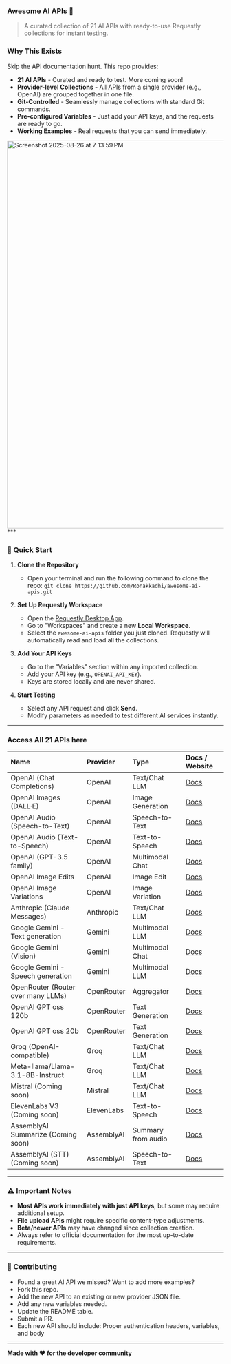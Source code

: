 ### Awesome AI APIs 🤖

> A curated collection of 21 AI APIs with ready-to-use Requestly collections for instant testing.

### Why This Exists

Skip the API documentation hunt. This repo provides:

  - **21 AI APIs** - Curated and ready to test. More coming soon!
  - **Provider-level Collections** - All APIs from a single provider (e.g., OpenAI) are grouped together in one file.
  - **Git-Controlled** - Seamlessly manage collections with standard Git commands.
  - **Pre-configured Variables** - Just add your API keys, and the requests are ready to go.
  - **Working Examples** - Real requests that you can send immediately.

<img width="1439" height="900" alt="Screenshot 2025-08-26 at 7 13 59 PM" src="https://github.com/user-attachments/assets/a3460c60-769e-4547-86bc-46050c6a3ea6" />
***

### 🚀 Quick Start

1.  **Clone the Repository**
    - Open your terminal and run the following command to clone the repo:
    `git clone https://github.com/Ronakkadhi/awesome-ai-apis.git`

2.  **Set Up Requestly Workspace**
    - Open the [Requestly Desktop App](https://requestly.io/desktop/).
    - Go to "Workspaces" and create a new **Local Workspace**.
    - Select the `awesome-ai-apis` folder you just cloned. Requestly will automatically read and load all the collections.

3.  **Add Your API Keys**
    - Go to the "Variables" section within any imported collection.
    - Add your API key (e.g., `OPENAI_API_KEY`).
    - Keys are stored locally and are never shared.

4.  **Start Testing**
    - Select any API request and click **Send**.
    - Modify parameters as needed to test different AI services instantly.

***

### Access All 21 APIs here

| **Name** | **Provider** | **Type** | **Docs / Website** |
| :--- | :--- | :--- | :--- | 
| OpenAI (Chat Completions) | OpenAI | Text/Chat LLM | [Docs](https://platform.openai.com/docs/api-reference/chat) |
| OpenAI Images (DALL·E) | OpenAI | Image Generation | [Docs](https://platform.openai.com/docs/api-reference/images) |
| OpenAI Audio (Speech-to-Text) | OpenAI | Speech-to-Text | [Docs](https://platform.openai.com/docs/api-reference/audio) |
| OpenAI Audio (Text-to-Speech) | OpenAI | Text-to-Speech | [Docs](https://platform.openai.com/docs/api-reference/audio) |
| OpenAI (GPT-3.5 family) | OpenAI | Multimodal Chat | [Docs](https://platform.openai.com/docs/models/gpt-4o) |
| OpenAI Image Edits | OpenAI | Image Edit | [Docs](https://platform.openai.com/docs/api-reference/images/createEdit) |
| OpenAI Image Variations | OpenAI | Image Variation | [Docs](https://platform.openai.com/docs/api-reference/images/createVariation) |
| Anthropic (Claude Messages) | Anthropic | Text/Chat LLM | [Docs](https://docs.anthropic.com/en/api/messages) |
| Google Gemini - Text generation | Gemini | Multimodal LLM | [Docs](https://ai.google.dev/api/rest) |
| Google Gemini (Vision) | Gemini | Multimodal Chat | [Docs](https://ai.google.dev/gemini-api/docs/vision) |
| Google Gemini - Speech generation | Gemini | Multimodal LLM | [Docs](https://ai.google.dev/api/rest) |
| OpenRouter (Router over many LLMs) | OpenRouter | Aggregator | [Docs](https://openrouter.ai/docs) |
| OpenAI GPT oss 120b | OpenRouter | Text Generation | [Docs](https://openrouter.ai/docs) |
| OpenAI GPT oss 20b | OpenRouter | Text Generation | [Docs](https://openrouter.ai/docs) |
| Groq (OpenAI-compatible) | Groq | Text/Chat LLM | [Docs](https://console.groq.com/docs/quickstart) |
| Meta-llama/Llama-3.1-8B-Instruct | Groq | Text/Chat LLM | [Docs](https://groq.com/docs/api-reference/models) |
| Mistral (Coming soon) | Mistral | Text/Chat LLM | [Docs](https://docs.mistral.ai/api/) |
| ElevenLabs V3 (Coming soon) | ElevenLabs | Text-to-Speech | [Docs](https://elevenlabs.io/docs/api-reference) |
| AssemblyAI Summarize (Coming soon) | AssemblyAI | Summary from audio | [Docs](https://www.assemblyai.com/docs/api-reference) |
| AssemblyAI (STT)(Coming soon) | AssemblyAI | Speech-to-Text | [Docs](https://www.assemblyai.com/docs/api-reference) |

***

### ⚠️ Important Notes

- **Most APIs work immediately with just API keys**, but some may require additional setup.
- **File upload APIs** might require specific content-type adjustments.
- **Beta/newer APIs** may have changed since collection creation.
- Always refer to official documentation for the most up-to-date requirements.

***

### 🤝 Contributing
- Found a great AI API we missed? Want to add more examples?
- Fork this repo.
- Add the new API to an existing or new provider JSON file.
- Add any new variables needed.
- Update the README table.
- Submit a PR.
- Each new API should include: Proper authentication headers, variables, and body

***

**Made with ❤️ for the developer community**
